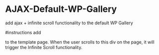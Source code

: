 # AJAX-Default-WP-Gallery
add ajax + infinite scroll functionality to the default WP Gallery

#instructions
add <div class="post-listing"></div> to the template page. When the user scrolls to this div on the page, it will trigger the Infinite Scroll functionality. 
